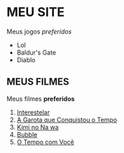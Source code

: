 # MEU SITE

Meus jogos *preferidos*

- Lol
- Baldur's Gate
- Diablo

## MEUS FILMES

Meus filmes **preferidos**

1. [Interestelar](https://www.primevideo.com/-/pt/detail/Interestelar/0PUNMGZEWOMYFKR1XIGOLTL2YM)
1. [A Garota que Conquistou o Tempo](https://www.justwatch.com/br/filme/a-garota-que-conquistou-o-tempo)
1. [Kimi no Na wa](https://www.crunchyroll.com/pt-br/series/G9VHN9PK3/your-name?srsltid=AfmBOoqDOlPkEsUdXT4GLr4tPnNO1O1kB_NqzlNjKlwC3iO_W7e4SwHS)
1. [Bubble](https://www.netflix.com/br/title/81345945) 
1. [O Tempo com Você](https://www.primevideo.com/-/pt/detail/O-Tempo-com-Voc%C3%AA/0NUC5220USWNG1K1PGLDXDEE7U)
